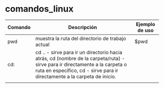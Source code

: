 # comandos_linux

| Comando | Descripción | Ejemplo de uso |
| ------------- | ------------- | ------------- |
|  pwd                   | muestra la ruta del directorio de trabajo actual    |  $pwd             |
|  cd:                   |   cd .. - sirve para ir un directorio hacia atrás, cd (nombre de la carpeta/ruta) - sirve para ir directamente a la carpeta o ruta en específico, cd - sirve para ir directamente a la carpeta de inicio. |               |
|                        |                        |               |
